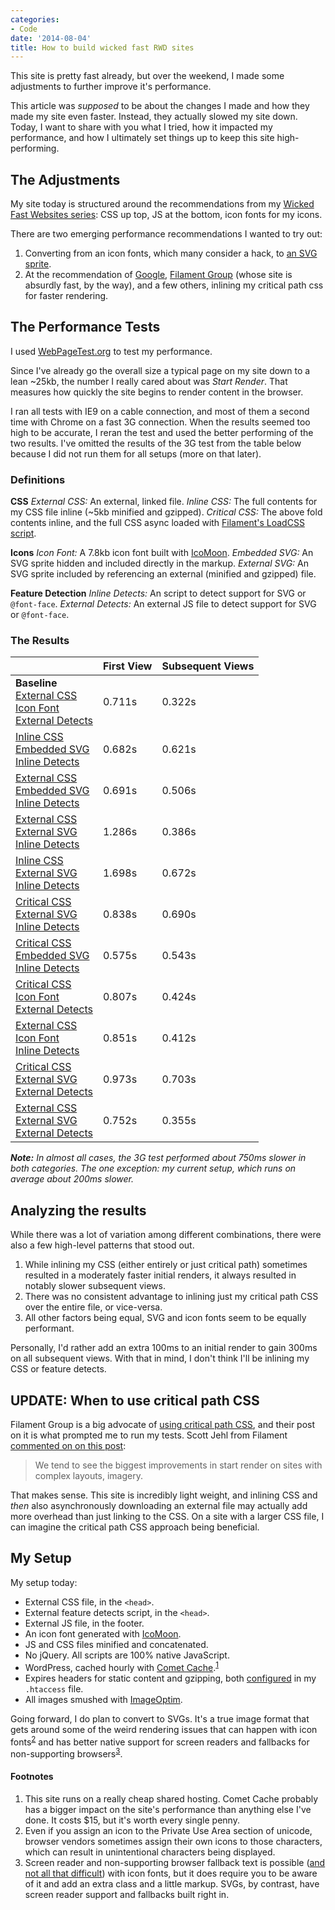 ```yaml
---
categories:
- Code
date: '2014-08-04'
title: How to build wicked fast RWD sites
---
```


This site is pretty fast already, but over the weekend, I made some adjustments to further improve it's performance.

This article was *supposed* to be about the changes I made and how they made my site even faster. Instead, they actually slowed my site down. Today, I want to share with you what I tried, how it impacted my performance, and how I ultimately set things up to keep this site high-performing.

<!--more-->

## The Adjustments

My site today is structured around the recommendations from my [Wicked Fast Websites series](https://gomakethings.com/wicked-fast-websites/): CSS up top, JS at the bottom, icon fonts for my icons.

There are two emerging performance recommendations I wanted to try out:

1. Converting from an icon fonts, which many consider a hack, to [an SVG sprite](http://css-tricks.com/svg-sprites-use-better-icon-fonts/).
2. At the recommendation of [Google](https://developers.google.com/web/fundamentals/performance/critical-rendering-path/analyzing-crp), [Filament Group](http://filamentgroup.com/lab/performance-rwd.html) (whose site is absurdly fast, by the way), and a few others, inlining my critical path css for faster rendering.

## The Performance Tests

I used [WebPageTest.org](http://www.webpagetest.org/) to test my performance.

Since I've already go the overall size a typical page on my site down to a lean ~25kb, the number I really cared about was *Start Render*. That measures how quickly the site begins to render content in the browser.

I ran all tests with IE9 on a cable connection, and most of them a second time with Chrome on a fast 3G connection. When the results seemed too high to be accurate, I reran the test and used the better performing of the two results. I've omitted the results of the 3G test from the table below because I did not run them for all setups (more on that later).

### Definitions

**CSS**
*External CSS:* An external, linked file.
*Inline CSS:* The full contents for my CSS file inline (~5kb minified and gzipped).
*Critical CSS:* The above fold contents inline, and the full CSS async loaded with [Filament's LoadCSS script](https://github.com/filamentgroup/loadCSS).

**Icons**
*Icon Font:* A 7.8kb icon font built with [IcoMoon](https://icomoon.io/).
*Embedded SVG:* An SVG sprite hidden and included directly in the markup.
*External SVG:* An SVG sprite included by referencing an external (minified and gzipped) file.

**Feature Detection**
*Inline Detects:* An script to detect support for SVG or `@font-face`.
*External Detects:* An external JS file to detect support for SVG or `@font-face`.

### The Results

<table>
	<thead>
		<tr>
			<th></th>
			<th>First View</th>
			<th>Subsequent Views</th>
		</tr>
	</thead>
	<tbody>
		<tr>
			<td><strong>Baseline</strong><br><a href="http://www.webpagetest.org/result/140803_WF_NSQ/">External CSS<br>Icon Font<br>External Detects</a></td>
			<td>0.711s</td>
			<td>0.322s</td>
		</tr>
		<tr>
			<td><a href="http://www.webpagetest.org/result/140803_0V_NY6/">Inline CSS<br>Embedded SVG<br>Inline Detects</a></td>
			<td>0.682s</td>
			<td>0.621s</td>
		</tr>
		<tr>
			<td><a href="http://www.webpagetest.org/result/140803_DM_NMN/">External CSS<br>Embedded SVG<br>Inline Detects</a></td>
			<td>0.691s</td>
			<td>0.506s</td>
		</tr>
		<tr>
			<td><a href="http://www.webpagetest.org/result/140804_Z0_CW/">External CSS<br>External SVG<br>Inline Detects</a></td>
			<td>1.286s</td>
			<td>0.386s</td>
		</tr>
		<tr>
			<td><a href="http://www.webpagetest.org/result/140804_YR_PZ/">Inline CSS<br>External SVG<br>Inline Detects</a></td>
			<td>1.698s</td>
			<td>0.672s</td>
		</tr>
		<tr>
			<td><a href="http://www.webpagetest.org/result/140804_GY_VW/">Critical CSS<br>External SVG<br>Inline Detects</a></td>
			<td>0.838s</td>
			<td>0.690s</td>
		</tr>
		<tr>
			<td><a href="http://www.webpagetest.org/result/140804_0V_11X/">Critical CSS<br>Embedded SVG<br>Inline Detects</a></td>
			<td>0.575s</td>
			<td>0.543s</td>
		</tr>
		<tr>
			<td><a href="http://www.webpagetest.org/result/140804_WH_59K/">Critical CSS<br>Icon Font<br>External Detects</a></td>
			<td>0.807s</td>
			<td>0.424s</td>
		</tr>
		<tr>
			<td><a href="http://www.webpagetest.org/result/140804_TW_N5E/">External CSS<br>Icon Font<br>Inline Detects</a></td>
			<td>0.851s</td>
			<td>0.412s</td>
		</tr>
		<tr>
			<td><a href="http://www.webpagetest.org/result/140804_Z9_Q7H/">Critical CSS<br>External SVG<br>External Detects</a></td>
			<td>0.973s</td>
			<td>0.703s</td>
		</tr>
		<tr>
			<td><a href="http://www.webpagetest.org/result/140804_JM_PZ1/">External CSS<br>External SVG<br>External Detects</a></td>
			<td>0.752s</td>
			<td>0.355s</td>
		</tr>
	</tbody>
</table>

***Note:*** *In almost all cases, the 3G test performed about 750ms slower in both categories. The one exception: my current setup, which runs on average about 200ms slower.*

## Analyzing the results

While there was a lot of variation among different combinations, there were also a few high-level patterns that stood out.

1. While inlining my CSS (either entirely or just critical path) sometimes resulted in a moderately faster initial renders, it always resulted in notably slower subsequent views.
2. There was no consistent advantage to inlining just my critical path CSS over the entire file, or vice-versa.
3. All other factors being equal, SVG and icon fonts seem to be equally performant.

Personally, I'd rather add an extra 100ms to an initial render to gain 300ms on all subsequent views. With that in mind, I don't think I'll be inlining my CSS or feature detects.

## UPDATE: When to use critical path CSS

Filament Group is a big advocate of [using critical path CSS](http://filamentgroup.com/lab/performance-rwd.html), and their post on it is what prompted me to run my tests. Scott Jehl from Filament [commented on on this post](https://twitter.com/scottjehl/status/496330101257404416):

> We tend to see the biggest improvements in start render on sites with complex layouts, imagery.

That makes sense. This site is incredibly light weight, and inlining CSS and *then* also asynchronously downloading an external file may actually add more overhead than just linking to the CSS. On a site with a larger CSS file, I can imagine the critical path CSS approach being beneficial.

## My Setup

My setup today:

* External CSS file, in the `<head>`.
* External feature detects script, in the `<head>`.
* External JS file, in the footer.
* An icon font generated with [IcoMoon](https://icomoon.io/).
* JS and CSS files minified and concatenated.
* No jQuery. All scripts are 100% native JavaScript.
* WordPress, cached hourly with [Comet Cache](https://wordpress.org/plugins/comet-cache/).<sup><a href="#footnote-1">1</a></sup>
* Expires headers for static content and gzipping, both [configured](https://github.com/cferdinandi/htaccess) in my `.htaccess` file.
* All images smushed with [ImageOptim](https://imageoptim.com/).

Going forward, I do plan to convert to SVGs. It's a true image format that gets around some of the weird rendering issues that can happen with icon fonts<sup><a href="#footnote-2">2</a></sup> and has better native support for screen readers and fallbacks for non-supporting browsers<sup><a href="#footnote-3">3</a></sup>.

#### Footnotes

1. <span id="footnote-1">This site runs on a really cheap shared hosting. Comet Cache probably has a bigger impact on the site's performance than anything else I've done. It costs $15, but it's worth every single penny.</span>
2. <span id="footnote-2">Even if you assign an icon to the Private Use Area section of unicode, browser vendors sometimes assign their own icons to those characters, which can result in unintentional characters being displayed.</span>
3. <span id="footnote-3">Screen reader and non-supporting browser fallback text is possible ([and not all that difficult](https://gomakethings.com/icon-fonts/#feature-test)) with icon fonts, but it does require you to be aware of it and add an extra class and a little markup. SVGs, by contrast, have screen reader support and fallbacks built right in.</span>